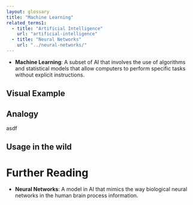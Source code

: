 ```yaml
---
layout: glossary
title: "Machine Learning"
related_terms1:
  - title: "Artificial Intelligence"
    url: "artificial-intelligence"
  - title: "Neural Networks"
    url: "../neural-networks/"
---
```



- **Machine Learning**: A subset of AI that involves the use of algorithms and statistical models that allow computers to perform specific tasks without explicit instructions.


## Visual Example

## Analogy
asdf

## Usage in the wild

# Further Reading

- **Neural Networks**: A model in AI that mimics the way biological neural networks in the human brain process information.
